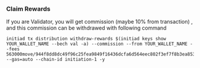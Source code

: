 ### Claim Rewards
If you are Validator, you will get commission (maybe 10% from transaction) , and this commission can be withdrawed with following command
```
initiad tx distribution withdraw-rewards $(initiad keys show YOUR_WALLET_NAME --bech val -a) --commission --from YOUR_WALLET_NAME --fees 563000move/944f8dd8dc49f96c25fea9849f16436dcfa6d564eec802f3ef7f8b3ea85368ff --gas=auto --chain-id initiation-1 -y 
```
